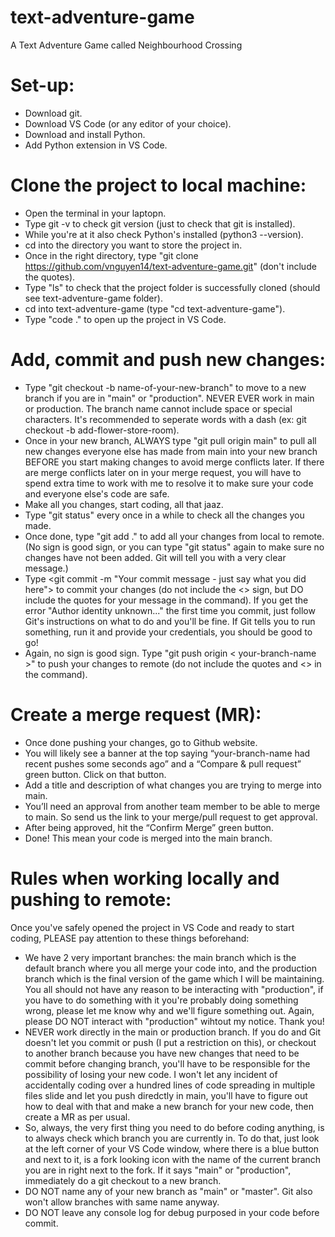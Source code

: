 # text-adventure-game
A Text Adventure Game called Neighbourhood Crossing

# Set-up:
  - Download git.
  - Download VS Code (or any editor of your choice).
  - Download and install Python.
  - Add Python extension in VS Code.

# Clone the project to local machine:
  - Open the terminal in your laptopn.
  - Type git -v to check git version (just to check that git is installed).
  - While you're at it also check Python's installed (python3 --version).
  - cd into the directory you want to store the project in.
  - Once in the right directory, type "git clone https://github.com/vnguyen14/text-adventure-game.git" (don't include the quotes).
  - Type "ls" to check that the project folder is successfully cloned (should see text-adventure-game folder).
  - cd into text-adventure-game (type "cd text-adventure-game").
  - Type "code ." to open up the project in VS Code.

# Add, commit and push new changes:
  - Type "git checkout -b name-of-your-new-branch" to move to a new branch if you are in "main" or "production". NEVER EVER work in main or production. The branch name cannot include space or special characters. It's recommended to seperate words with a dash (ex: git checkout -b add-flower-store-room).
  - Once in your new branch, ALWAYS type "git pull origin main" to pull all new changes everyone else has made from main into your new branch BEFORE you start making changes to avoid merge conflicts later. If there are merge conflicts later on in your merge request, you will have to spend extra time to work with me to resolve it to make sure your code and everyone else's code are safe.
  - Make all you changes, start coding, all that jaaz.
  - Type "git status" every once in a while to check all the changes you made.
  - Once done, type "git add ." to add all your changes from local to remote.
    (No sign is good sign, or you can type "git status" again to make sure no changes have not been added. Git will tell you with a very clear message.)
  - Type <git commit -m "Your commit message - just say what you did here"> to commit your changes (do not include the  <> sign, but DO include the quotes for your message in the command).
    If you get the error "Author identity unknown..." the first time you commit, just follow Git's instructions on what to do and you'll be fine. If Git tells you to run something, run it and provide your credentials, you should be good to go!
  - Again, no sign is good sign. Type "git push origin < your-branch-name >" to push your changes to remote (do not include the quotes and <> in the command).

# Create a merge request (MR):
  - Once done pushing your changes, go to Github website.
  - You will likely see a banner at the top saying “your-branch-name had recent pushes some seconds ago” and a “Compare & pull request” green button. Click on that button.
  - Add a title and description of what changes you are trying to merge into main.
  - You’ll need an approval from another team member to be able to merge to main. So send us the link to your merge/pull request to get approval.
  - After being approved, hit the “Confirm Merge” green button.
  - Done! This mean your code is merged into the main branch.

# Rules when working locally and pushing to remote:
Once you've safely opened the project in VS Code and ready to start coding, PLEASE pay attention to these things beforehand:

  - We have 2 very important branches: the main branch which is the default branch where you all merge your code into, and the production branch which is the final version of the game which I will be maintaining. You all should not have any reason to be interacting with "production", if you have to do something with it you're probably doing something wrong, please let me know why and we'll figure something out.
    Again, please DO NOT interact with "production" wihtout my notice. Thank you!
  - NEVER work directly in the main or production branch. If you do and Git doesn't let you commit or push (I put a restriction on this), or checkout to another branch because you have new changes that need to be commit before changing branch, you'll have to be responsible for the possibility of losing your new code. I won't let any incident of accidentally coding over a hundred lines of code spreading in multiple files slide and let you push diredctly in main, you'll have to figure out how to deal with that and make a new branch for your new code, then create a MR as per usual. 
  - So, always, the very first thing you need to do before coding anything, is to always check which branch you are currently in. To do that, just look at the left corner of your VS Code window, where there is a blue button and next to it, is a fork looking icon with the name of the current branch you are in right next to the fork. If it says "main" or "production", immediately do a git checkout to a new branch.
  - DO NOT name any of your new branch as "main" or "master". Git also won't allow branches with same name anyway.
  - DO NOT leave any console log for debug purposed in your code before commit.
